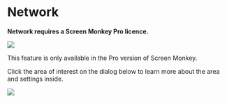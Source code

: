 # Network

**Network requires a Screen Monkey Pro licence.**

![](../../../images/Noteimage.png)

This feature is only available in the Pro version of Screen Monkey.

Click the area of interest on the dialog below to learn more about the area and settings inside.

![](../../../images/BlankSettings.png)
